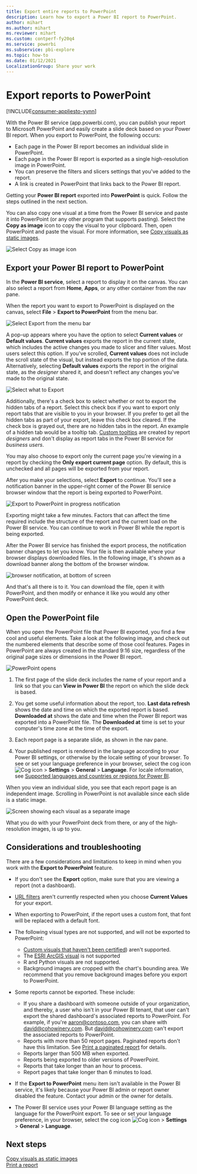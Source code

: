 ```yaml
---
title: Export entire reports to PowerPoint
description: Learn how to export a Power BI report to PowerPoint.
author: mihart
ms.author: mihart
ms.reviewer: mihart
ms.custom: contperf-fy20q4 
ms.service: powerbi
ms.subservice: pbi-explore
ms.topic: how-to
ms.date: 01/12/2021
LocalizationGroup: Share your work
---
```

# Export reports to PowerPoint

[!INCLUDE[consumer-appliesto-yynn](../includes/consumer-appliesto-yynn.md)]


With the Power BI service (app.powerbi.com), you can publish your report to Microsoft PowerPoint and easily create a slide deck based on your Power BI report. When you export to PowerPoint, the following occurs:

* Each page in the Power BI report becomes an individual slide in PowerPoint.
* Each page in the Power BI report is exported as a single high-resolution image in PowerPoint.
* You can preserve the filters and slicers settings that you've added to the report.
* A link is created in PowerPoint that links back to the Power BI report.

Getting your **Power BI report** exported into **PowerPoint** is quick. Follow the steps outlined in the next section.

You can also copy one visual at a time from the Power BI service and paste it into PowerPoint (or any other program that supports pasting). Select the **Copy as image** icon to copy the visual to your clipboard. Then, open PowerPoint and paste the visual. For more information, see [Copy visuals as static images](../visuals/power-bi-visualization-copy-paste.md).

![Select Copy as image icon](media/end-user-powerpoint/power-bi-copy.png)

## Export your Power BI report to PowerPoint
In the **Power BI service**, select a report to display it on the canvas. You can also select a report from **Home**, **Apps**, or any other container from the nav pane.

When the report you want to export to PowerPoint is displayed on the canvas, select **File** > **Export to PowerPoint** from the menu bar.

![Select Export from the menu bar](media/end-user-powerpoint/power-bi-export.png)

A pop-up appears where you have the option to select **Current values** or **Default values**. **Current values** exports the report in the current state, which includes the active changes you made to slicer and filter values.  Most users select this option. If you've scrolled, **Current values** does not include the scroll state of the visual, but instead exports the top portion of the data. Alternatively, selecting **Default values** exports the report in the original state, as the *designer* shared it, and doesn't reflect any changes you've made to the original state.

![Select what to Export](media/end-user-powerpoint/power-bi-current-values.png)
 
Additionally, there's a check box to select whether or not to export the hidden tabs of a report. Select this check box if you want to export only report tabs that are visible to you in your browser. If you prefer to get all the hidden tabs as part of your export, leave this check box cleared. If the check box is grayed out, there are no hidden tabs in the report. An example of a hidden tab would be a tooltip tab. [Custom tooltips](../create-reports/desktop-tooltips.md) are created by report *designers* and don't display as report tabs in the Power BI service for *business users*. 

You may also choose to export only the current page you're viewing in a report by checking the **Only export current page** option.  By default, this is unchecked and all pages will be exported from your report.

After you make your selections, select **Export** to continue. You'll see a notification banner in the upper-right corner of the Power BI service browser window that the report is being exported to PowerPoint. 



![Export to PowerPoint in progress notification](media/end-user-powerpoint/power-bi-export-progress.png)

Exporting might take a few minutes. Factors that can affect the time required include the structure of the report and the current load on the Power BI service. You can continue to work in Power BI while the report is being exported.

After the Power BI service has finished the export process, the notification banner changes to let you know. Your file is then available where your browser displays downloaded files. In the following image, it's shown as a download banner along the bottom of the browser window.

![browser notification, at bottom of screen](media/end-user-powerpoint/power-bi-browsers.png)

And that's all there is to it. You can download the file, open it with PowerPoint, and then modify or enhance it like you would any other PowerPoint deck.

## Open the PowerPoint file
When you open the PowerPoint file that Power BI exported, you find a few cool and useful elements. Take a look at the following image, and check out the numbered elements that describe some of those cool features. Pages in PowerPoint are always created in the standard 9:16 size, regardless of the original page sizes or dimensions in the Power BI report.

![PowerPoint opens](media/end-user-powerpoint/power-bi-powerpoint-numbered.png)

1. The first page of the slide deck includes the name of your report and a link so that you can **View in Power BI** the report on which the slide deck is based.
2. You get some useful information about the report, too. **Last data refresh** shows the date and time on which the exported report is based. **Downloaded at** shows the date and time when the Power BI report was exported into a PowerPoint file. The **Downloaded at** time is set to your computer's time zone at the time of the export.


3. Each report page is a separate slide, as shown in the nav pane. 
4. Your published report is rendered in the language according to your Power BI settings, or otherwise by the locale setting of your browser. To see or set your language preference in your browser, select the cog icon ![Cog icon](media/end-user-powerpoint/power-bi-settings-icon.png) > **Settings** > **General** > **Language**. For locale information, see [Supported languages and countries or regions for Power BI](../fundamentals/supported-languages-countries-regions.md).


When you view an individual slide, you see that each report page is an independent image. Scrolling in PowerPoint is not available since each slide is a static image.

![Screen showing each visual as a separate image](media/end-user-powerpoint/power-bi-images.png)

What you do with your PowerPoint deck from there, or any of the high-resolution images, is up to you.

## Considerations and troubleshooting
There are a few considerations and limitations to keep in mind when you work with the **Export to PowerPoint** feature.
 

* If you don't see the **Export** option, make sure that you are viewing a report (not a dashboard).

* [URL filters](../collaborate-share/service-url-filters.md) aren't currently respected when you choose **Current Values** for your export.

* When exporting to PowerPoint, if the report uses a custom font, that font will be replaced with a default font.

* The following visual types are not supported, and will not be exported to PowerPoint:
   - [Custom visuals that haven't been certified](../developer/visuals/power-bi-custom-visuals-certified.md)) aren't supported. 
   - The [ESRI ArcGIS visual](../visuals/power-bi-visualizations-arcgis.md) is not supported
   - R and Python visuals are not supported.
   - Background images are cropped with the chart's bounding area. We recommend that you remove background images before you export to PowerPoint.

* Some reports cannot be exported. These include:
    - If you share a dashboard with someone outside of your organization, and thereby, a user who isn't in your Power BI tenant, that user can't export the shared dashboard's associated reports to PowerPoint. For example, if you're aaron@contoso.com, you can share with david@cohowinery.com. But david@cohowinery.com can't export the associated reports to PowerPoint.
    - Reports with more than 50 report pages. Paginated reports don't have this limitation. See [Print a paginated report](end-user-paginated-report.md#interact-with-a-paginated-report) for details.
    - Reports larger than 500 MB when exported. 
    - Reports being exported to older versions of PowerPoint.
    - Reports that take longer than an hour to process. 
    - Report pages that take longer than 6 minutes to load. 

* If the **Export to PowerPoint** menu item isn't available in the Power BI service, it's likely because your Power BI admin or report owner disabled the feature. Contact your admin or the owner for details.
* The Power BI service uses your Power BI language setting as the language for the PowerPoint export. To see or set your language preference, in your browser, select the cog icon ![Cog icon](media/end-user-powerpoint/power-bi-settings-icon.png) > **Settings** > **General** > **Language**.



## Next steps
[Copy visuals as static images](../visuals/power-bi-visualization-copy-paste.md)    
[Print a report](end-user-print.md)

